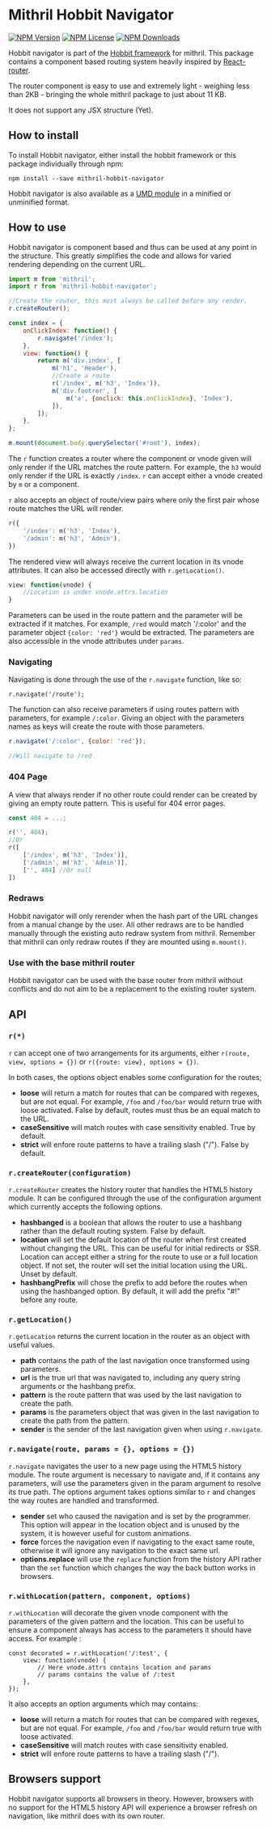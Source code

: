 # Mithril Hobbit Navigator

[![NPM Version](https://img.shields.io/npm/v/mithril-hobbit-navigator.svg)](https://www.npmjs.com/package/mithril-hobbit-navigator) [![NPM License](https://img.shields.io/npm/l/mithril-hobbit-navigator.svg)](https://www.npmjs.com/package/mithril-hobbit-navigator) [![NPM Downloads](https://img.shields.io/npm/dm/mithril-hobbit-navigator.svg)](https://www.npmjs.com/package/mithril-hobbit-navigator)

Hobbit navigator is part of the [Hobbit framework](https://github.com/Minivera/mithril-hobbit) for mithril. This package contains a component based routing system heavily inspired by [React-router](https://github.com/ReactTraining/react-router).

The router component is easy to use and extremely light - weighing less than 2KB - bringing the whole mithril package to just about 11 KB.

It does not support any JSX structure (Yet).

## How to install

To install Hobbit navigator, either install the hobbit framework or this package individually through npm:

`npm install --save mithril-hobbit-navigator`

Hobbit navigator is also available as a [UMD module](https://github.com/Minivera/mithril-hobbit/tree/master/packages/hobbit-navigator/umd) in a minified or unminified format.

## How to use

Hobbit navigator is component based and thus can be used at any point in the structure. This greatly simplifies the code and allows for varied rendering depending on the current URL.

```javascript
import m from 'mithril';
import r from 'mithril-hobbit-navigator';

//Create the router, this must always be called before any render.
r.createRouter();

const index = {
    onClickIndex: function() {
        r.navigate('/index');
    },
    view: function() {
        return m('div.index', [
            m('h1', 'Header'),
            //Create a route
            r('/index', m('h3', 'Index')),
            m('div.footrer', [
                m('a', {onclick: this.onClickIndex}, 'Index'),
            ]),
        ]);
    },
};

m.mount(document.body.querySelector('#root'), index);
```

The `r` function creates a router where the component or vnode given will only render if the URL matches the route pattern. For example, the `h3` would only render if the URL is exactly `/index`. `r` can accept either a vnode created by `m` or a component.

`r` also accepts an object of route/view pairs where only the first pair whose route matches the URL will render.

```javascript
r({
    '/index': m('h3', 'Index'),
    '/admin': m('h3', 'Admin'),
})
```

The rendered view will always receive the current location in its vnode attributes. It can also be accessed directly with `r.getLocation()`.

```javascript
view: function(vnode) {
    //Location is under vnode.attrs.location
}
```

Parameters can be used in the route pattern and the parameter will be extracted if it matches. For example, `/red` would match '/:color' and the parameter object `{color: 'red'}` would be extracted. The parameters are also accessible in the vnode attributes under `params`.

### Navigating
Navigating is done through the use of the `r.navigate` function, like so:

`r.navigate('/route');`

The function can also receive parameters if using routes pattern with parameters, for example `/:color`. Giving an object with the parameters names as keys will create the route with those parameters.

```javascript
r.navigate('/:color', {color: 'red'});

//Will navigate to /red
```

### 404 Page
A view that always render if no other route could render can be created by giving an empty route pattern. This is useful for 404 error pages.

```javascript
const 404 = ...;

r('', 404);
//Or
r([
    ['/index', m('h3', 'Index')],
    ['/admin', m('h3', 'Admin')],
    ['', 404] //Or null
])
```

### Redraws
Hobbit navigator will only rerender when the hash part of the URL changes from a manual change by the user. All other redraws are to be handled manually through the existing auto redraw system from mithril. Remember that mithril can only redraw routes if they are mounted using `m.mount()`.

### Use with the base mithril router
Hobbit navigator can be used with the base router from mithril without conflicts and do not aim to be a replacement to the existing router system.

## API

### `r(*)`
`r` can accept one of two arrangements for its arguments, either `r(route, view, options = {})` or `r({route: view}, options = {})`.

In both cases, the options object enables some configuration for the routes;

* **loose** will return a match for routes that can be compared with regexes, but are not equal. For example, `/foo` and `/foo/bar` would return true with loose activated. False by default, routes must thus be an equal match to the URL.
* **caseSensitive** will match routes with case sensitivity enabled. True by default.
* **strict** will enfore route patterns to have a trailing slash ("/"). False by default.

### `r.createRouter(configuration)`
`r.createRouter` creates the history router that handles the HTML5 history module. It can be configured through the use of the configuration argument which currently accepts the following options.

* **hashbanged** is a boolean that allows the router to use a hashbang rather than the default routing system. False by default.
* **location** will set the default location of the router when first created without changing the URL. This can be useful for initial redirects or SSR. Location can accept either a string for the route to use or a full location object. If not set, the router will set the initial location using the URL. Unset by default.
* **hashbangPrefix** will chose the prefix to add before the routes when using the hashbanged option. By default, it will add the prefix "#!" before any route.

### `r.getLocation()`
`r.getLocation` returns the current location in the router as an object with useful values.

* **path** contains the path of the last navigation once transformed using parameters.
* **url** is the true url that was navigated to, including any query string arguments or the hashbang prefix.
* **pattern** is the route pattern that was used by the last navigation to create the path.
* **params** is the parameters object that was given in the last navigation to create the path from the pattern.
* **sender** is the sender of the last navigation given when using `r.navigate`.

### `r.navigate(route, params = {}, options = {})`
`r.navigate` navigates the user to a new page using the HTML5 history module. The route argument is necessary to navigate and, if it contains any parameters, will use the parameters given in the param argument to resolve its true path. The options argument takes options similar to `r` and changes the way routes are handled and transformed.

* **sender** set who caused the navigation and is set by the programmer. This option will appear in the location object and is unused by the system, it is however useful for custom animations.
* **force** forces the navigation even if navigating to the exact same route, otherwise it will ignore any navigation to the exact same url.
* **options.replace** will use the `replace` function from the history API rather than the `set` function which changes the way the back button works in browsers.

### `r.withLocation(pattern, component, options)`
`r.withLocation` will decorate the given vnode component with the parameters of the given pattern and the location. This can be useful to ensure a component always has access to the parameters it should have access. For example :

```
const decorated = r.withLocation('/:test', {
    view: function(vnode) {
        // Here vnode.attrs contains location and params
        // params contains the value of /:test
    },
});
```

It also accepts an option arguments which may contains:

* **loose** will return a match for routes that can be compared with regexes, but are not equal. For example, `/foo` and `/foo/bar` would return true with loose activated.
* **caseSensitive** will match routes with case sensitivity enabled.
* **strict** will enfore route patterns to have a trailing slash ("/").

## Browsers support
Hobbit navigator supports all browsers in theory. However, browsers with no support for the HTML5 history API will experience a browser refresh on navigation, like mithril does with its own router.
